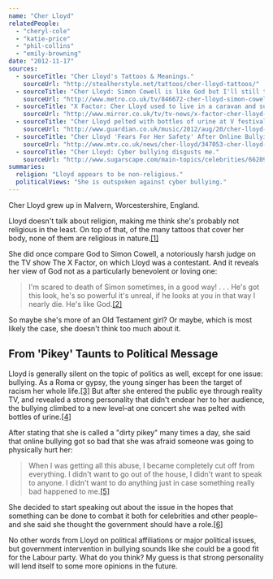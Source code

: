 ```yaml
---
name: "Cher Lloyd"
relatedPeople:
  - "cheryl-cole"
  - "katie-price"
  - "phil-collins"
  - "emily-browning"
date: "2012-11-17"
sources:
  - sourceTitle: "Cher Lloyd's Tattoos & Meanings."
    sourceUrl: "http://stealherstyle.net/tattoos/cher-lloyd-tattoos/"
  - sourceTitle: "Cher Lloyd: Simon Cowell is like God but I'll still tell him how it is."
    sourceUrl: "http://www.metro.co.uk/tv/846672-cher-lloyd-simon-cowell-is-like-god-but-ill-still-tell-him-how-it-is"
  - sourceTitle: "X Factor: Cher Lloyd used to live in a caravan and suffered 'pikey' taunts."
    sourceUrl: "http://www.mirror.co.uk/tv/tv-news/x-factor-cher-lloyd-used-791734"
  - sourceTitle: "Cher Lloyd pelted with bottles of urine at V festival."
    sourceUrl: "http://www.guardian.co.uk/music/2012/aug/20/cher-lloyd-v-festival"
  - sourceTitle: "Cher Lloyd 'Fears For Her Safety' After Online Bullying."
    sourceUrl: "http://www.mtv.co.uk/news/cher-lloyd/347053-cher-lloyd-online-bullying-x-factor-radio-1"
  - sourceTitle: "Cher Lloyd: Cyber bullying disgusts me."
    sourceUrl: "http://www.sugarscape.com/main-topics/celebrities/662092/cher-lloyd-cyber-bullying-disgusts-me?page=0%2C0"
summaries:
  religion: "Lloyd appears to be non-religious."
  politicalViews: "She is outspoken against cyber bullying."
---
```


Cher Lloyd grew up in Malvern, Worcestershire, England.

Lloyd doesn't talk about religion, making me think she's probably not religious in the least. On top of that, of the many tattoos that cover her body, none of them are religious in nature.<a class="source-citation" href="#http%3A%2F%2Fstealherstyle.net%2Ftattoos%2Fcher-lloyd-tattoos%2F" title="Cher Lloyd&apos;s Tattoos &amp; Meanings.">[1]</a>

She did once compare God to Simon Cowell, a notoriously harsh judge on the TV show The X Factor, on which Lloyd was a contestant. And it reveals her view of God not as a particularly benevolent or loving one:

>I'm scared to death of Simon sometimes, in a good way! . . . He's got this look, he's so powerful it's unreal, if he looks at you in that way I nearly die. He's like God.<a class="source-citation" href="#http%3A%2F%2Fwww.metro.co.uk%2Ftv%2F846672-cher-lloyd-simon-cowell-is-like-god-but-ill-still-tell-him-how-it-is" title="Cher Lloyd: Simon Cowell is like God but I&apos;ll still tell him how it is.">[2]</a>

So maybe she's more of an Old Testament girl? Or maybe, which is most likely the case, she doesn't think too much about it.


## From 'Pikey' Taunts to Political Message

Lloyd is generally silent on the topic of politics as well, except for one issue: bullying. As a Roma or gypsy, the young singer has been the target of racism her whole life.<a class="source-citation" href="#http%3A%2F%2Fwww.mirror.co.uk%2Ftv%2Ftv-news%2Fx-factor-cher-lloyd-used-791734" title="X Factor: Cher Lloyd used to live in a caravan and suffered &apos;pikey&apos; taunts.">[3]</a> But after she entered the public eye through reality TV, and revealed a strong personality that didn't endear her to her audience, the bullying climbed to a new level–at one concert she was pelted with bottles of urine.<a class="source-citation" href="#http%3A%2F%2Fwww.guardian.co.uk%2Fmusic%2F2012%2Faug%2F20%2Fcher-lloyd-v-festival" title="Cher Lloyd pelted with bottles of urine at V festival.">[4]</a>

After stating that she is called a "dirty pikey" many times a day, she said that online bullying got so bad that she was afraid someone was going to physically hurt her:

>When I was getting all this abuse, I became completely cut off from everything. I didn't want to go out of the house, I didn't want to speak to anyone. I didn't want to do anything just in case something really bad happened to me.<a class="source-citation" href="#http%3A%2F%2Fwww.mtv.co.uk%2Fnews%2Fcher-lloyd%2F347053-cher-lloyd-online-bullying-x-factor-radio-1" title="Cher Lloyd &apos;Fears For Her Safety&apos; After Online Bullying.">[5]</a>

She decided to start speaking out about the issue in the hopes that something can be done to combat it both for celebrities and other people–and she said she thought the government should have a role.<a class="source-citation" href="#http%3A%2F%2Fwww.sugarscape.com%2Fmain-topics%2Fcelebrities%2F662092%2Fcher-lloyd-cyber-bullying-disgusts-me%3Fpage%3D0%252C0" title="Cher Lloyd: Cyber bullying disgusts me.">[6]</a>

No other words from Lloyd on political affiliations or major political issues, but government intervention in bullying sounds like she could be a good fit for the Labour party. What do you think? My guess is that strong personality will lend itself to some more opinions in the future.